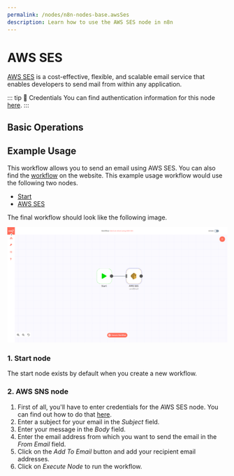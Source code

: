 ```yaml
---
permalink: /nodes/n8n-nodes-base.awsSes
description: Learn how to use the AWS SES node in n8n
---
```


# AWS SES

[AWS SES](https://aws.amazon.com/ses/) is a cost-effective, flexible, and scalable email service that enables developers to send mail from within any application.

::: tip 🔑 Credentials
You can find authentication information for this node [here](../../../credentials/AWS/README.md).
:::

## Basic Operations

<Resource node="n8n-nodes-base.awsSes" />

## Example Usage

This workflow allows you to send an email using AWS SES. You can also find the [workflow](https://n8n.io/workflows/507) on the website. This example usage workflow would use the following two nodes.
- [Start](../../core-nodes/Start/README.md)
- [AWS SES]()

The final workflow should look like the following image.

![A workflow with the AWS SES node](./workflow.png)

### 1. Start node

The start node exists by default when you create a new workflow.

### 2. AWS SNS node

1. First of all, you'll have to enter credentials for the AWS SES node. You can find out how to do that [here](../../../credentials/AWS/README.md).
2. Enter a subject for your email in the *Subject* field.
3. Enter your message in the *Body* field.
4. Enter the email address from which you want to send the email in the *From Email* field.
5. Click on the *Add To Email* button and add your recipient email addresses.
6. Click on *Execute Node* to run the workflow.

